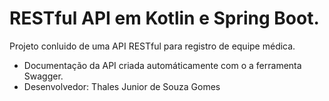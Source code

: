 # RESTful API em Kotlin e Spring Boot.
Projeto conluido de uma API RESTful para registro de equipe médica.
- Documentação da API criada automáticamente com o a ferramenta Swagger.
- Desenvolvedor: Thales Junior de Souza Gomes
